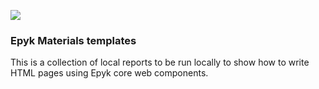 
![](https://raw.githubusercontent.com/epykure/epyk-templates/master/static/images/logo.ico)

### Epyk Materials templates 

This is a collection of local reports to be run locally to show how to write HTML pages using Epyk core web components.

